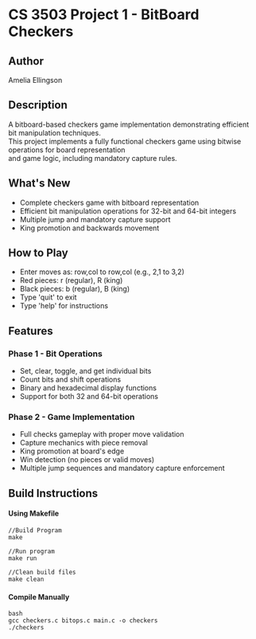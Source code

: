 # CS 3503 Project 1 - BitBoard Checkers

## Author
Amelia Ellingson

## Description

A bitboard-based checkers game implementation demonstrating efficient bit manipulation techniques.  
This project implements a fully functional checkers game using bitwise operations for board representation  
and game logic, including mandatory capture rules.

## What's New

- Complete checkers game with bitboard representation
- Efficient bit manipulation operations for 32-bit and 64-bit integers
- Multiple jump and mandatory capture support
- King promotion and backwards movement

## How to Play

- Enter moves as: row,col to row,col (e.g., 2,1 to 3,2)
- Red pieces: r (regular), R (king)
- Black pieces: b (regular), B (king)
- Type 'quit' to exit
- Type 'help' for instructions

## Features

### Phase 1 - Bit Operations

- Set, clear, toggle, and get individual bits
- Count bits and shift operations
- Binary and hexadecimal display functions
- Support for both 32 and 64-bit operations

### Phase 2 - Game Implementation

- Full checks gameplay with proper move validation
- Capture mechanics with piece removal
- King promotion at board's edge
- Win detection (no pieces or valid moves)
- Multiple jump sequences and mandatory capture enforcement

## Build Instructions

#### Using Makefile
```
//Build Program
make

//Run program 
make run

//Clean build files
make clean
```
#### Compile Manually
```
bash
gcc checkers.c bitops.c main.c -o checkers
./checkers
```
